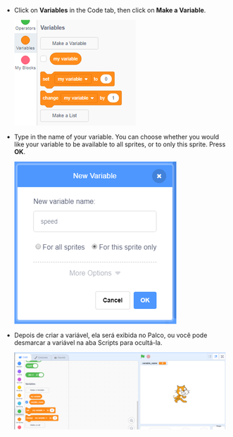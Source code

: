 + Click on **Variables** in the Code tab, then click on **Make a Variable**.
    
    ![Variable blocks](images/data-blocks.png)

+ Type in the name of your variable. You can choose whether you would like your variable to be available to all sprites, or to only this sprite. Press **OK**.
    
    ![Create variable](images/create-variable.png)

+ Depois de criar a variável, ela será exibida no Palco, ou você pode desmarcar a variável na aba Scripts para ocultá-la.
    
    ![Variable on the stage](images/variable-show.png)